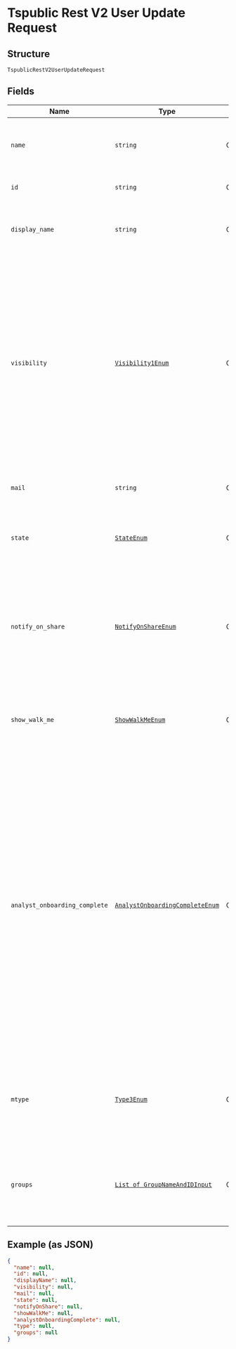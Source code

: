
# Tspublic Rest V2 User Update Request

## Structure

`TspublicRestV2UserUpdateRequest`

## Fields

| Name | Type | Tags | Description |
|  --- | --- | --- | --- |
| `name` | `string` | Optional | Name of the user account. The username string must be unique. |
| `id` | `string` | Optional | The GUID of the user account |
| `display_name` | `string` | Optional | A display name string for the user, usually their first and last name. |
| `visibility` | [`Visibility1Enum`](../../doc/models/visibility-1-enum.md) | Optional | Visibility of the user account.<br><br>The visibility attribute is set to DEFAULT when creating a user. The DEFAULT attribute makes a user visible to other users and user groups, and thus allows them to share objects.<br>**Default**: `'DEFAULT'` |
| `mail` | `string` | Optional | Email id associated with the user account |
| `state` | [`StateEnum`](../../doc/models/state-enum.md) | Optional | Status of user account. acitve or inactive.<br>**Default**: `'ACTIVE'` |
| `notify_on_share` | [`NotifyOnShareEnum`](../../doc/models/notify-on-share-enum.md) | Optional | User preference for receiving email notifications when another ThoughtSpot user shares answers or pinboards.<br>**Default**: `'true'` |
| `show_walk_me` | [`ShowWalkMeEnum`](../../doc/models/show-walk-me-enum.md) | Optional | The user preference for revisiting the onboarding experience.<br>**Default**: `'true'` |
| `analyst_onboarding_complete` | [`AnalystOnboardingCompleteEnum`](../../doc/models/analyst-onboarding-complete-enum.md) | Optional | ThoughtSpot provides an interactive guided walkthrough to onboard new users. The onboarding experience leads users through a set of actions to help users get started and accomplish their tasks quickly.<br><br>The users can turn off the Onboarding experience and access it again when they need assistance with the ThoughtSpot UI.<br>**Default**: `'false'` |
| `mtype` | [`Type3Enum`](../../doc/models/type-3-enum.md) | Optional | Type of user. LOCAL_USER indicates that the user is created locally in the ThoughtSpot system.<br>**Default**: `'LOCAL_USER'` |
| `groups` | [`List of GroupNameAndIDInput`](../../doc/models/group-name-and-id-input.md) | Optional | A JSON array of group names or GUIDs or both. When both are given then id is considered |

## Example (as JSON)

```json
{
  "name": null,
  "id": null,
  "displayName": null,
  "visibility": null,
  "mail": null,
  "state": null,
  "notifyOnShare": null,
  "showWalkMe": null,
  "analystOnboardingComplete": null,
  "type": null,
  "groups": null
}
```

